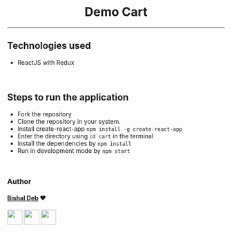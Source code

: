 <h1 align="center" >Demo Cart</h1>

<hr />


## Technologies used
* ReactJS with Redux

<br>

## Steps to run the application
* Fork the repository
* Clone the repository in your system.
* Install create-react-app `npm install -g create-react-app`
* Enter the directory using `cd cart` in the terminal
* Install the dependencies by `npm install`
* Run in development mode by  `npm start`

<br>

### Author

#### [Bishal Deb](https://github.com/thebishaldeb) ❤

[<img src="https://image.flaticon.com/icons/svg/185/185964.svg" width="35" padding="10">](https://linkedin.com/in/bishal-deb-0322b6148/)
[<img src="https://image.flaticon.com/icons/svg/185/185981.svg" width="35" padding="10">](https://www.facebook.com/bishal.deb.5811)
[<img src="https://image.flaticon.com/icons/svg/185/185985.svg" width="35" padding="10">](https://www.instagram.com/the_zalophus/)